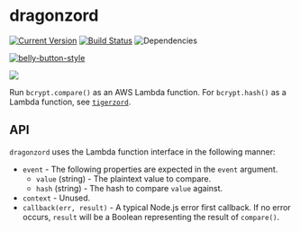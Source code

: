 # dragonzord

[![Current Version](https://img.shields.io/npm/v/dragonzord.svg)](https://www.npmjs.org/package/dragonzord)
[![Build Status](https://travis-ci.org/continuationlabs/dragonzord.svg?branch=master)](https://travis-ci.org/continuationlabs/dragonzord)
![Dependencies](http://img.shields.io/david/continuationlabs/dragonzord.svg)

[![belly-button-style](https://cdn.rawgit.com/continuationlabs/belly-button/master/badge.svg)](https://github.com/continuationlabs/belly-button)

<img src="https://raw.github.com/continuationlabs/dragonzord/master/images/green-ranger.jpg" />

Run `bcrypt.compare()` as an AWS Lambda function. For `bcrypt.hash()` as a Lambda function, see [`tigerzord`](https://github.com/continuationlabs/tigerzord).

## API

`dragonzord` uses the Lambda function interface in the following manner:

  - `event` - The following properties are expected in the `event` argument.
    - `value` (string) - The plaintext value to compare.
    - `hash` (string) - The hash to compare `value` against.
  - `context` - Unused.
  - `callback(err, result)` - A typical Node.js error first callback. If no error occurs, `result` will be a Boolean representing the result of `compare()`.
